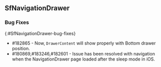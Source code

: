 ## SfNavigationDrawer

### Bug Fixes
{:#SfNavigationDrawer-bug-fixes} 

* \#182865 - Now, `DrawerContent` will show properly with Bottom drawer position.
* \#180869,\#183246,\#182601 - Issue has been resolved with navigation when the NavigationDrawer page loaded after the sleep mode in iOS.

